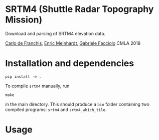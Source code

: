 # SRTM4 (Shuttle Radar Topography Mission)

Download and parsing of SRTM4 elevation data.

[Carlo de Franchis](mailto:carlo.de-franchis@cmla.ens-cachan.fr),
[Enric Meinhardt](enric.meinhardt@cmla.ens-cachan.fr),
[Gabriele Facciolo](gabriele.facciolo@cmla.ens-cachan.fr) CMLA 2018

# Installation and dependencies

    pip install -e .

To compile `srtm4` manually, run

    make

in the main directory. This should produce a `bin` folder containing two
compiled programs: `srtm4` and `srtm4_which_tile`.

# Usage
